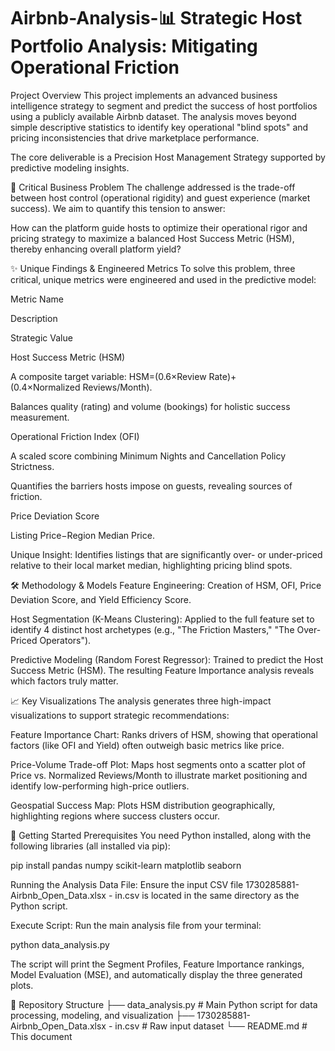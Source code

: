 # Airbnb-Analysis-📊 Strategic Host Portfolio Analysis: Mitigating Operational Friction
Project Overview
This project implements an advanced business intelligence strategy to segment and predict the success of host portfolios using a publicly available Airbnb dataset. The analysis moves beyond simple descriptive statistics to identify key operational "blind spots" and pricing inconsistencies that drive marketplace performance.

The core deliverable is a Precision Host Management Strategy supported by predictive modeling insights.

🎯 Critical Business Problem
The challenge addressed is the trade-off between host control (operational rigidity) and guest experience (market success). We aim to quantify this tension to answer:

How can the platform guide hosts to optimize their operational rigor and pricing strategy to maximize a balanced Host Success Metric (HSM), thereby enhancing overall platform yield?

✨ Unique Findings & Engineered Metrics
To solve this problem, three critical, unique metrics were engineered and used in the predictive model:

Metric Name

Description

Strategic Value

Host Success Metric (HSM)

A composite target variable: HSM=(0.6×Review Rate)+(0.4×Normalized Reviews/Month).

Balances quality (rating) and volume (bookings) for holistic success measurement.

Operational Friction Index (OFI)

A scaled score combining Minimum Nights and Cancellation Policy Strictness.

Quantifies the barriers hosts impose on guests, revealing sources of friction.

Price Deviation Score

Listing Price−Region Median Price.

Unique Insight: Identifies listings that are significantly over- or under-priced relative to their local market median, highlighting pricing blind spots.

🛠️ Methodology & Models
Feature Engineering: Creation of HSM, OFI, Price Deviation Score, and Yield Efficiency Score.

Host Segmentation (K-Means Clustering): Applied to the full feature set to identify 4 distinct host archetypes (e.g., "The Friction Masters," "The Over-Priced Operators").

Predictive Modeling (Random Forest Regressor): Trained to predict the Host Success Metric (HSM). The resulting Feature Importance analysis reveals which factors truly matter.

📈 Key Visualizations
The analysis generates three high-impact visualizations to support strategic recommendations:

Feature Importance Chart: Ranks drivers of HSM, showing that operational factors (like OFI and Yield) often outweigh basic metrics like price.

Price-Volume Trade-off Plot: Maps host segments onto a scatter plot of Price vs. Normalized Reviews/Month to illustrate market positioning and identify low-performing high-price outliers.

Geospatial Success Map: Plots HSM distribution geographically, highlighting regions where success clusters occur.

🚀 Getting Started
Prerequisites
You need Python installed, along with the following libraries (all installed via pip):

pip install pandas numpy scikit-learn matplotlib seaborn

Running the Analysis
Data File: Ensure the input CSV file 1730285881-Airbnb_Open_Data.xlsx - in.csv is located in the same directory as the Python script.

Execute Script: Run the main analysis file from your terminal:

python data_analysis.py

The script will print the Segment Profiles, Feature Importance rankings, Model Evaluation (MSE), and automatically display the three generated plots.

📁 Repository Structure
├── data_analysis.py      # Main Python script for data processing, modeling, and visualization
├── 1730285881-Airbnb_Open_Data.xlsx - in.csv # Raw input dataset
└── README.md             # This document
